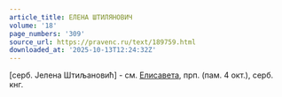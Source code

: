 ```yaml
---
article_title: ЕЛЕНА ШТИЛЯНОВИЧ
volume: '18'
page_numbers: '309'
source_url: https://pravenc.ru/text/189759.html
downloaded_at: '2025-10-13T12:24:32Z'
---
```


[серб. Jелена Штиљановић] - см. [Елисавета](https://pravenc.ru/text/Елисавета.html), прп. (пам. 4 окт.), серб. кнг.
